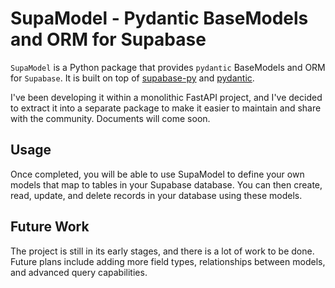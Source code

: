 # SupaModel - Pydantic BaseModels and ORM for Supabase

`SupaModel` is a Python package that provides `pydantic` BaseModels and ORM for `Supabase`. It is built on top of [supabase-py](https://supabase.com/docs/reference/python/start) and [pydantic](https://pydantic-docs.helpmanual.io/).


I've been developing it within a monolithic FastAPI project, and I've decided to extract it into a separate package to make it easier to maintain and share with the community. Documents will come soon.


## Usage
Once completed, you will be able to use SupaModel to define your own models that map to tables in your Supabase database. You can then create, read, update, and delete records in your database using these models.

## Future Work
The project is still in its early stages, and there is a lot of work to be done. Future plans include adding more field types, relationships between models, and advanced query capabilities.

